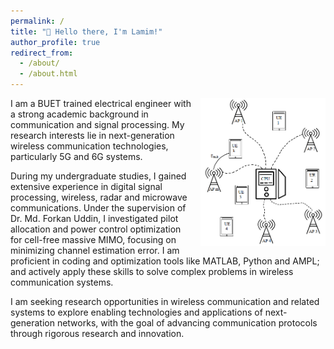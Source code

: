 ```yaml
---
permalink: /
title: "🫡 Hello there, I'm Lamim!"
author_profile: true
redirect_from: 
  - /about/
  - /about.html
---
```


<img src="images/dp_image3.png" style="float: right; margin-left: 15px;" width="200">

I am a BUET trained electrical engineer with a strong academic background in communication and signal processing. My research interests lie in next-generation wireless communication technologies, particularly 5G and 6G systems.

During my undergraduate studies, I gained extensive experience in digital signal processing, wireless, radar and microwave communications. Under the supervision of Dr. Md. Forkan Uddin, I investigated pilot allocation and power control optimization for cell-free massive MIMO, focusing on minimizing channel estimation error. I am proficient in coding and optimization tools like MATLAB, Python and AMPL; and actively apply these skills to solve complex problems in wireless communication systems.

I am seeking research opportunities in wireless communication and related systems to explore enabling technologies and applications of next-generation networks, with the goal of advancing communication protocols through rigorous research and innovation.
